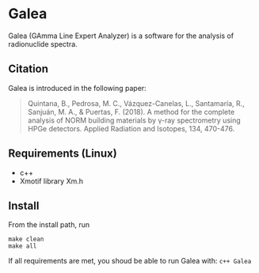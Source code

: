 # Galea
Galea (GAmma Line Expert Analyzer) is a software for the analysis of radionuclide spectra.

## Citation
Galea is introduced in the following paper:

> Quintana, B., Pedrosa, M. C., Vázquez-Canelas, L., Santamaría, R., Sanjuán, M. A., & Puertas, F. (2018). A method for the complete analysis of NORM building materials by γ-ray spectrometry using HPGe detectors. Applied Radiation and Isotopes, 134, 470-476.

## Requirements (Linux)
* c++
* Xmotif library Xm.h
  
## Install
From the install path, run
```
make clean
make all
```
If all requirements are met, you shoud be able to run Galea with:
```c++ Galea```
